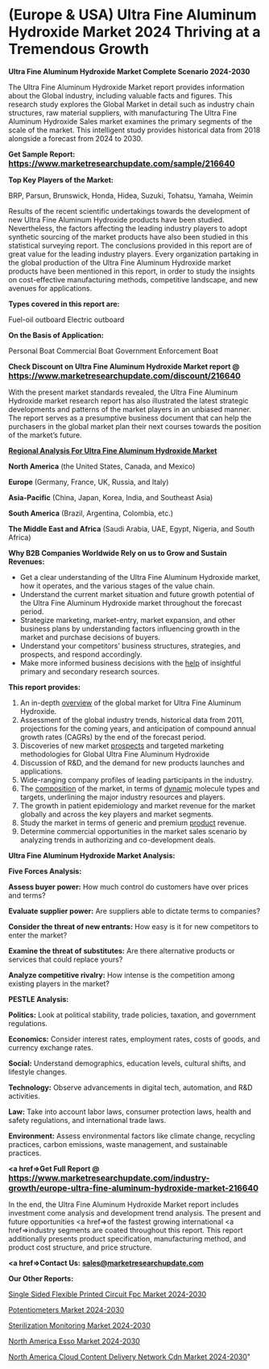 # (Europe & USA) Ultra Fine Aluminum Hydroxide Market 2024 Thriving at a Tremendous Growth

<strong>Ultra Fine Aluminum Hydroxide Market Complete Scenario 2024-2030</strong>

The Ultra Fine Aluminum Hydroxide Market report provides information about the Global industry, including valuable facts and figures. This research study explores the Global Market in detail such as industry chain structures, raw material suppliers, with manufacturing The Ultra Fine Aluminum Hydroxide Sales market examines the primary segments of the scale of the market. This intelligent study provides historical data from 2018 alongside a forecast from 2024 to 2030.

<strong>Get Sample Report: <a href=https://www.marketresearchupdate.com/sample/216640><font size=3 color=#0000ff>https://www.marketresearchupdate.com/sample/216640</font></a></strong>

<strong>Top Key Players of the Market:</strong>

BRP, Parsun, Brunswick, Honda, Hidea, Suzuki, Tohatsu, Yamaha, Weimin

Results of the recent scientific undertakings towards the development of new Ultra Fine Aluminum Hydroxide products have been studied. Nevertheless, the factors affecting the leading industry players to adopt synthetic sourcing of the market products have also been studied in this statistical surveying report. The conclusions provided in this report are of great value for the leading industry players. Every organization partaking in the global production of the Ultra Fine Aluminum Hydroxide market products have been mentioned in this report, in order to study the insights on cost-effective manufacturing methods, competitive landscape, and new avenues for applications.

<strong>Types covered in this report are: </strong>

Fuel-oil outboard
Electric outboard

<strong>On the Basis of Application:</strong>

Personal Boat
Commercial Boat
Government Enforcement Boat

<strong>Check Discount on Ultra Fine Aluminum Hydroxide Market report @ <a href=https://www.marketresearchupdate.com/discount/216640><font size=3 color=#0000ff>https://www.marketresearchupdate.com/discount/216640</font></a></strong>

With the present market standards revealed, the Ultra Fine Aluminum Hydroxide market research report has also illustrated the latest strategic developments and patterns of the market players in an unbiased manner. The report serves as a presumptive business document that can help the purchasers in the global market plan their next courses towards the position of the market’s future.

<strong><u><b>Regional Analysis For Ultra Fine Aluminum Hydroxide Market</b></u></strong>

<strong><b>North America</b></strong> (the United States, Canada, and Mexico)

<strong><b>Europe </b></strong>(Germany, France, UK, Russia, and Italy)

<strong><b>Asia-Pacific</b></strong> (China, Japan, Korea, India, and Southeast Asia)

<strong><b>South America</b></strong> (Brazil, Argentina, Colombia, etc.)

<strong><b>The Middle East and Africa</b></strong> (Saudi Arabia, UAE, Egypt, Nigeria, and South Africa)

<strong>Why B2B Companies Worldwide Rely on us to Grow and Sustain Revenues:</strong>
<ul>
  <li>Get a clear understanding of the Ultra Fine Aluminum Hydroxide market, how it operates, and the various stages of the value chain.</li>
  <li>Understand the current market situation and future growth potential of the Ultra Fine Aluminum Hydroxide market throughout the forecast period.</li>
  <li>Strategize marketing, market-entry, market expansion, and other business plans by understanding factors influencing growth in the market and purchase decisions of buyers.</li>
  <li>Understand your competitors’ business structures, strategies, and prospects, and respond accordingly.</li>
  <li>Make more informed business decisions with the <a href=ASDF991299>help</a> of insightful primary and secondary research sources.</li>
</ul>
<strong>This report provides:</strong>
<ol>
  <li>An in-depth <a href=>overview</a> of the global market for Ultra Fine Aluminum Hydroxide.</li>
  <li>Assessment of the global industry trends, historical data from 2011, projections for the coming years, and anticipation of compound annual growth rates (CAGRs) by the end of the forecast period.</li>
  <li>Discoveries of new market <a href=>prospects</a> and targeted marketing methodologies for Global Ultra Fine Aluminum Hydroxide</li>
  <li>Discussion of R&amp;D, and the demand for new products launches and applications.</li>
  <li>Wide-ranging company profiles of leading participants in the industry.</li>
  <li>The <a href=ASDF881288>composition</a> of the market, in terms of <a href=>dynamic</a> molecule types and targets, underlining the major industry resources and players.</li>
  <li>The growth in patient epidemiology and market revenue for the market globally and across the key players and market segments.</li>
  <li>Study the market in terms of generic and premium <a href=>product</a> revenue.</li>
  <li>Determine commercial opportunities in the market sales scenario by analyzing trends in authorizing and co-development deals.</li>
</ol>

<strong>Ultra Fine Aluminum Hydroxide Market Analysis:</strong>

<strong>Five Forces Analysis:</strong>

<strong>Assess buyer power:</strong> How much control do customers have over prices and terms?

<strong>Evaluate supplier power:</strong> Are suppliers able to dictate terms to companies?

<strong>Consider the threat of new entrants:</strong> How easy is it for new competitors to enter the market?

<strong>Examine the threat of substitutes:</strong> Are there alternative products or services that could replace yours?

<strong>Analyze competitive rivalry:</strong> How intense is the competition among existing players in the market?

<strong>PESTLE Analysis:</strong>

<strong>Politics:</strong> Look at political stability, trade policies, taxation, and government regulations.

<strong>Economics:</strong> Consider interest rates, employment rates, costs of goods, and currency exchange rates.

<strong>Social:</strong> Understand demographics, education levels, cultural shifts, and lifestyle changes.

<strong>Technology:</strong> Observe advancements in digital tech, automation, and R&D activities.

<strong>Law:</strong> Take into account labor laws, consumer protection laws, health and safety regulations, and international trade laws.

<strong>Environment:</strong> Assess environmental factors like climate change, recycling practices, carbon emissions, waste management, and sustainable practices.

<strong><a href=>Get Full Report</a> @ <a href=https://www.marketresearchupdate.com/industry-growth/europe-ultra-fine-aluminum-hydroxide-market-216640><font size=3 color=#0000ff>https://www.marketresearchupdate.com/industry-growth/europe-ultra-fine-aluminum-hydroxide-market-216640</font></a></strong>

In the end, the Ultra Fine Aluminum Hydroxide Market report includes investment come analysis and development trend analysis. The present and future opportunities <a href=>of</a> the fastest growing international <a href=>industry</a> segments are coated throughout this report. This report additionally presents product specification, manufacturing method, and product cost structure, and price structure.

<strong><a href=><strong>Contact Us:</strong></a></strong>
<strong>sales@marketresearchupdate.com</strong>

<strong>Our Other Reports:</strong>

<a href=https://www.linkedin.com/pulse/single-sided-flexible-printed-circuit-fpc-market-1f>Single Sided Flexible Printed Circuit Fpc Market 2024-2030</a>

<a href=https://www.linkedin.com/pulse/potentiometers-market-2023-analysis-growth-drivers>Potentiometers Market 2024-2030</a>

<a href=https://www.linkedin.com/pulse/sterilization-monitoring-market-outlooks-2023>Sterilization Monitoring Market 2024-2030</a>

<a href=https://www.linkedin.com/pulse/north-america-esso-market-size-growth-set-surge-tbzgf/>North America Esso Market 2024-2030</a>

<a href=https://www.linkedin.com/pulse/north-america-cloud-content-delivery-network-cdn-market-cvhbc/>North America Cloud Content Delivery Network Cdn Market 2024-2030</a>"
